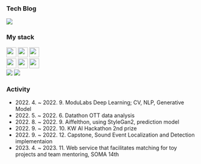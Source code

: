 <div>
<h3>Tech Blog</h3>
  <a href="https://jujemu.tistory.com/"><img src="https://img.shields.io/badge/tistory-F05138?style=for-the-badge&logo=Tistory&logoColor=white"></a>

<p>
  <h3>My stack</h3>
  <img src="https://img.shields.io/badge/Spring-68BD45?style=for-the-badge&logo=spring&logoColor=white" height=26px>
  <img src="https://img.shields.io/badge/JUNIT5-25A162?style=for-the-badge&logo=junit5&logoColor=white" height=26px>
  <img src="https://img.shields.io/badge/AWS-FF6F00?style=for-the-badge&logo=amazonaws&logoColor=white" height=26px>
  <br>
  
  <img src="https://img.shields.io/badge/mySQL-3776AB?style=for-the-badge&logo=Mysql&logoColor=white" height=26px>
  <img src="https://img.shields.io/badge/postgresql-4169E1?style=for-the-badge&logo=postgresql&logoColor=white" height=26px>
  <img src="https://img.shields.io/badge/redis-DC382D?style=for-the-badge&logo=redis&logoColor=white" height=26px>
  <br>

  <img src="https://img.shields.io/badge/Docker-0092E6?style=for-the-badge&logo=Docker&logoColor=white">
  <img src="https://img.shields.io/badge/jenkins-D24939?style=for-the-badge&logo=jenkins&logoColor=white">
</p>

<h3>Activity</h3>
<ul>
  <li>2022. 4. ~ 2022. 9. ModuLabs Deep Learning; CV, NLP, Generative Model</li>
  <li>2022. 5. ~ 2022. 6. Datathon OTT data analysis</li>
  <li>2022. 8. ~ 2022. 9. Aiffelthon, using StyleGan2, prediction model</li>
  <li>2022. 9. ~ 2022. 10. KW AI Hackathon 2nd prize</li>
  <li>2022. 9. ~ 2022. 12. Capstone, Sound Event Localization and Detection implementaion</li>
  <li>2023. 4. ~ 2023. 11. Web service that facilitates matching for toy projects and team mentoring, SOMA 14th</li>
 </ul>
</div>
